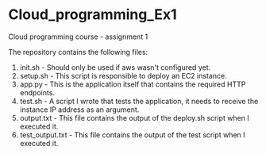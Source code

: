 # Cloud_programming_Ex1
Cloud programming course - assignment 1

The repository contains the following files:
1. init.sh - Should only be used if aws wasn't configured yet.
2. setup.sh - This script is responsible to deploy an EC2 instance.
3. app.py - This is the application itself that contains the required HTTP endpoints.
4. test.sh - A script I wrote that tests the application, it needs to receive the instance IP address as an argument.
5. output.txt - This file contains the output of the deploy.sh script when I executed it.
6. test_output.txt - This file contains the output of the test script when I executed it.
